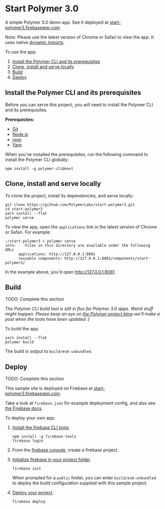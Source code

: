 # Start Polymer 3.0 

A simple Polymer 3.0 demo app. See it deployed at [start-polymer3.firebaseapp.com](https://start-polymer3.firebaseapp.com).

Note: Please use the latest version of Chrome or Safari to view the app. It uses native [dynamic imports](https://developers.google.com/web/updates/2017/11/dynamic-import).

To use the app:

  1. [Install the Polymer CLI and its prerequisites](#install)
  2. [Clone, install and serve locally](#clone)
  3. [Build](#build)
  4. [Deploy](#deploy)

<a name="install"></a>

## Install the Polymer CLI and its prerequisites

Before you can serve this project, you will need to install the Polymer CLI
and its prerequisites.

**Prerequisites:**

* [Git](https://git-scm.com/download/)
* [Node.js](https://nodejs.org/en/)
* [npm](https://www.npmjs.com/)
* [Yarn](https://yarnpkg.com/en/)

When you've installed the prerequisites, run the following command to install the Polymer CLI globally:

```
npm install -g polymer-cli@next
```

<a name="clone"></a>

## Clone, install and serve locally 

To clone the project, install its dependencies, and serve locally:

```
git clone https://github.com/PolymerLabs/start-polymer3.git
cd start-polymer3
yarn install --flat
polymer serve
```

To view the app, open the `applications` link in the latest version of Chrome or Safari. For example:

```
~/start-polymer3 > polymer serve
info:    Files in this directory are available under the following URLs
      applications: http://127.0.0.1:8081
      reusable components: http://127.0.0.1:8081/components/start-polymer3/
```

In the example above, you'd open http://127.0.0.1:8081.

## Build

TODO: Complete this section

_The Polymer CLI build tool is still in flux for Polymer 3.0 apps. Weird stuff might happen. Please keep an eye on [the Polymer project blog](https://www.polymer-project.org/blog/)-we'll make a post when the tools have been updated :)_

To build the app: 

```
yarn install --flat
polymer build
```

The build is output to `build/es6-unbundled`. 

## Deploy

TODO: Complete this section

This sample site is deployed on Firebase at [start-polymer3.firebaseapp.com](https://start-polymer3.firebaseapp.com). 

Take a look at `firebase.json` for example deployment config, and also see [the Firebase docs](https://firebase.google.com/docs/hosting/deploying).

To deploy your own app:

1.  [Install the firebase CLI tools](https://firebase.google.com/docs/cli/).

    ```
    npm install -g firebase-tools
    firebase login
    ```

2.  From the [firebase console](https://console.firebase.google.com/), create a firebase project.

3.  [Initialize firebase in your project folder](https://firebase.google.com/docs/cli/#initializing_a_project_directory). 

    ```
    firebase init
    ```

    When prompted for a `public` folder, you can enter `build/es6-unbundled` to deploy the build configuration supplied with this sample project.

4.  [Deploy your project](https://firebase.google.com/docs/cli/#deployment).

    ```
    firebase deploy
    ```
